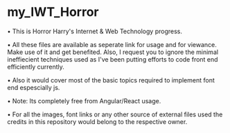 # my_IWT_Horror
 • This is Horror Harry's Internet & Web Technology progress.
 
 • All these files are available as seperate link for usage and for viewance. Make use of it and get benefited. Also, I request you to ignore the minimal ineffiecient techniques used as I've been putting efforts to code front end efficiently currently.
 
 • Also it would cover most of the basic topics required to implement font end espescially js.
 
 • Note: Its completely free from Angular/React usage.
 
 • For all the images, font links or any other source of external files used the credits in this repository would belong to the respective owner.
